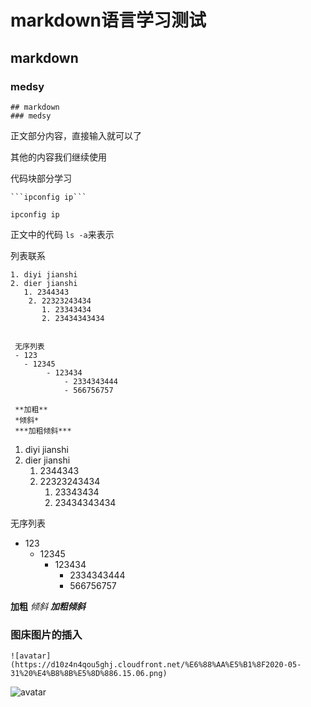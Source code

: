 # markdown语言学习测试
## markdown 
### medsy



```# markdown语言学习测试
## markdown 
### medsy
```


正文部分内容，直接输入就可以了

其他的内容我们继续使用


代码块部分学习
```
```ipconfig ip```
```
```
ipconfig ip
```


正文中的代码 `ls -a`来表示

列表联系
```
1. diyi jianshi
2. dier jianshi
   1. 2344343
    2. 22323243434
       1. 23343434
       2. 23434343434


 无序列表
 - 123
   - 12345 
        - 123434
            - 2334343444
            - 566756757 

 **加粗**
 *倾斜*
 ***加粗倾斜***          
```

1. diyi jianshi
2. dier jianshi
   1. 2344343
    2. 22323243434
       1. 23343434
       2. 23434343434


 无序列表
 - 123
   - 12345 
        - 123434
            - 2334343444
            - 566756757 

 **加粗**
 *倾斜*
 ***加粗倾斜***          


### 图床图片的插入

```
![avatar](https://d10z4n4qou5ghj.cloudfront.net/%E6%88%AA%E5%B1%8F2020-05-31%20%E4%B8%8B%E5%8D%886.15.06.png)
```

![avatar](https://d10z4n4qou5ghj.cloudfront.net/%E6%88%AA%E5%B1%8F2020-05-31%20%E4%B8%8B%E5%8D%886.15.06.png)